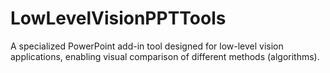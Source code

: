 # LowLevelVisionPPTTools
A specialized PowerPoint add-in tool designed for low-level vision applications, enabling visual comparison of different methods (algorithms).
